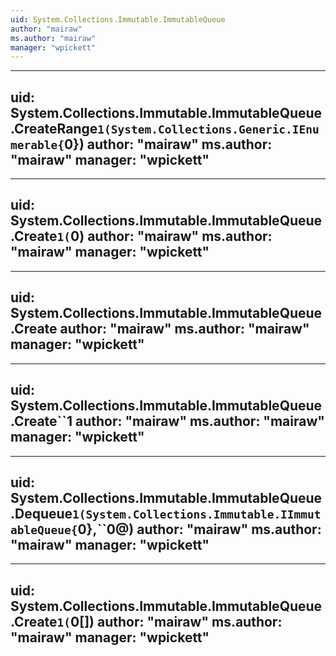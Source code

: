 ```yaml
---
uid: System.Collections.Immutable.ImmutableQueue
author: "mairaw"
ms.author: "mairaw"
manager: "wpickett"
---
```


---
uid: System.Collections.Immutable.ImmutableQueue.CreateRange``1(System.Collections.Generic.IEnumerable{``0})
author: "mairaw"
ms.author: "mairaw"
manager: "wpickett"
---

---
uid: System.Collections.Immutable.ImmutableQueue.Create``1(``0)
author: "mairaw"
ms.author: "mairaw"
manager: "wpickett"
---

---
uid: System.Collections.Immutable.ImmutableQueue.Create
author: "mairaw"
ms.author: "mairaw"
manager: "wpickett"
---

---
uid: System.Collections.Immutable.ImmutableQueue.Create``1
author: "mairaw"
ms.author: "mairaw"
manager: "wpickett"
---

---
uid: System.Collections.Immutable.ImmutableQueue.Dequeue``1(System.Collections.Immutable.IImmutableQueue{``0},``0@)
author: "mairaw"
ms.author: "mairaw"
manager: "wpickett"
---

---
uid: System.Collections.Immutable.ImmutableQueue.Create``1(``0[])
author: "mairaw"
ms.author: "mairaw"
manager: "wpickett"
---
